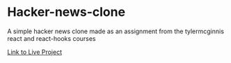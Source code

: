 <h1>Hacker-news-clone</h1>

A simple hacker news clone made as an assignment from the tylermcginnis react and react-hooks courses

<a href="https://ola-hacker-news-clone.netlify.app/">Link to Live Project</a>

